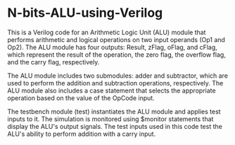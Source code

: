 # N-bits-ALU-using-Verilog
This is a Verilog code for an Arithmetic Logic Unit (ALU) module that performs arithmetic and logical operations on two input operands (Op1 and Op2). The ALU module has four outputs: Result, zFlag, oFlag, and cFlag, which represent the result of the operation, the zero flag, the overflow flag, and the carry flag, respectively.

The ALU module includes two submodules: adder and subtractor, which are used to perform the addition and subtraction operations, respectively. The ALU module also includes a case statement that selects the appropriate operation based on the value of the OpCode input.

The testbench module (test) instantiates the ALU module and applies test inputs to it. The simulation is monitored using $monitor statements that display the ALU's output signals. The test inputs used in this code test the ALU's ability to perform addition with a carry input.
